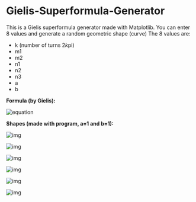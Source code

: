 # Gielis-Superformula-Generator

This is a Gielis superformula generator made with Matplotlib. You can enter 8 values and generate a random geometric shape (curve) 
The 8 values are:
- k (number of turns 2*k*pi)
- m1
- m2
- n1
- n2
- n3
- a
- b

<b>Formula (by Gielis):</b> 

![equation](https://wikimedia.org/api/rest_v1/media/math/render/svg/8071dcb3a49044816f7885114c2335d805d7ad30)




<b>Shapes (made with program, a=1 and b=1): </b>

![img](https://imgur.com/QzMHL5i.png)

![img](https://imgur.com/fZaTd4G.png)

![img](https://imgur.com/s13a9BF.png)

![img](https://imgur.com/HCIufb8.png)

![img](https://imgur.com/qk0nb8i.png)

![img](https://imgur.com/FjQr2qO.png)
